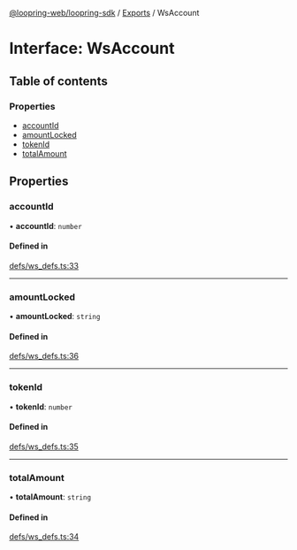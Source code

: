 [@loopring-web/loopring-sdk](../README.md) / [Exports](../modules.md) / WsAccount

# Interface: WsAccount

## Table of contents

### Properties

- [accountId](WsAccount.md#accountid)
- [amountLocked](WsAccount.md#amountlocked)
- [tokenId](WsAccount.md#tokenid)
- [totalAmount](WsAccount.md#totalamount)

## Properties

### accountId

• **accountId**: `number`

#### Defined in

[defs/ws_defs.ts:33](https://github.com/Loopring/loopring_sdk/blob/81e0b16/src/defs/ws_defs.ts#L33)

___

### amountLocked

• **amountLocked**: `string`

#### Defined in

[defs/ws_defs.ts:36](https://github.com/Loopring/loopring_sdk/blob/81e0b16/src/defs/ws_defs.ts#L36)

___

### tokenId

• **tokenId**: `number`

#### Defined in

[defs/ws_defs.ts:35](https://github.com/Loopring/loopring_sdk/blob/81e0b16/src/defs/ws_defs.ts#L35)

___

### totalAmount

• **totalAmount**: `string`

#### Defined in

[defs/ws_defs.ts:34](https://github.com/Loopring/loopring_sdk/blob/81e0b16/src/defs/ws_defs.ts#L34)
